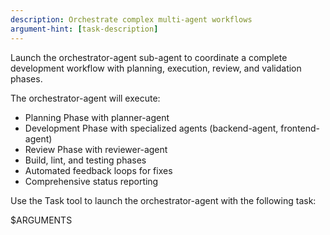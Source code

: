 ```yaml
---
description: Orchestrate complex multi-agent workflows
argument-hint: [task-description]
---
```


Launch the orchestrator-agent sub-agent to coordinate a complete development workflow with planning, execution, review, and validation phases.

The orchestrator-agent will execute:
- Planning Phase with planner-agent
- Development Phase with specialized agents (backend-agent, frontend-agent)
- Review Phase with reviewer-agent
- Build, lint, and testing phases
- Automated feedback loops for fixes
- Comprehensive status reporting

Use the Task tool to launch the orchestrator-agent with the following task:

$ARGUMENTS 